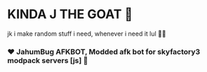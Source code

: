 # KINDA J THE GOAT 🐐
jk i make random stuff i need, whenever i need it lul 🤷‍♂️
### ♥  JahumBug AFKBOT, Modded afk bot for skyfactory3 modpack servers [js] 🌻
<!--
**JAYGOTleakedGUYS/JAYGOTleakedGUYS** is a ✨ _special_ ✨ repository because its `README.md` (this file) appears on your GitHub profile.

Here are some ideas to get you started:

- 🔭 I’m currently working on ...
- 🌱 I’m currently learning ...
- 👯 I’m looking to collaborate on ...
- 🤔 I’m looking for help with ...
- 💬 Ask me about ...
- 📫 How to reach me: ...
- 😄 Pronouns: ...
- ⚡ Fun fact: ...
-->
